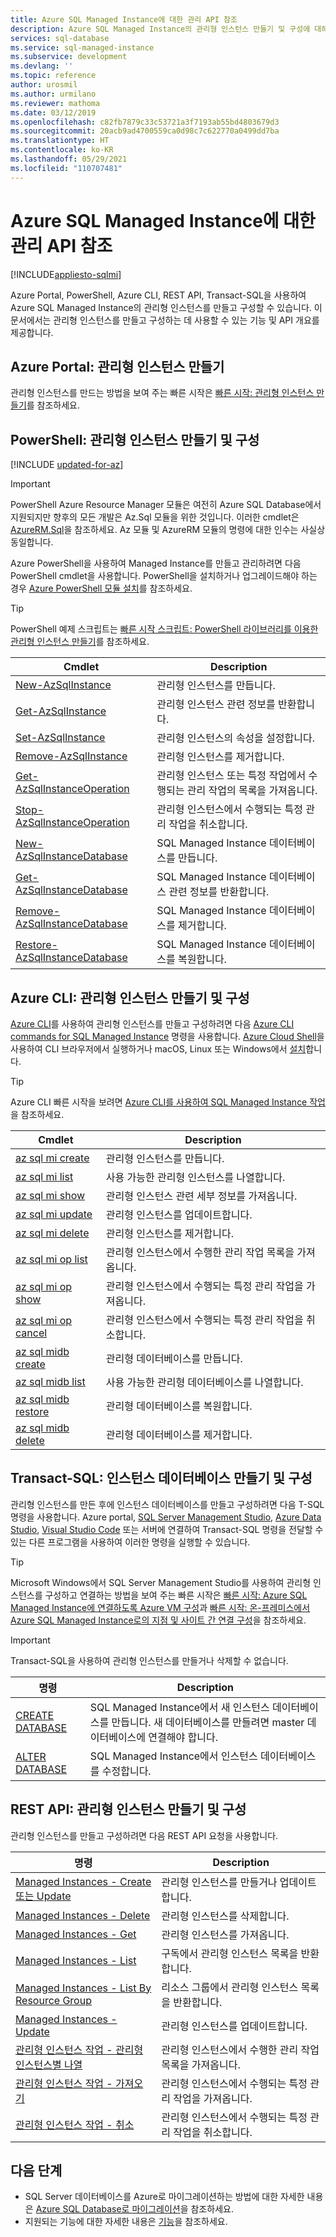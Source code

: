 ```yaml
---
title: Azure SQL Managed Instance에 대한 관리 API 참조
description: Azure SQL Managed Instance의 관리형 인스턴스 만들기 및 구성에 대해 알아봅니다.
services: sql-database
ms.service: sql-managed-instance
ms.subservice: development
ms.devlang: ''
ms.topic: reference
author: urosmil
ms.author: urmilano
ms.reviewer: mathoma
ms.date: 03/12/2019
ms.openlocfilehash: c82fb7879c33c53721a3f7193ab55bd4803679d3
ms.sourcegitcommit: 20acb9ad4700559ca0d98c7c622770a0499dd7ba
ms.translationtype: HT
ms.contentlocale: ko-KR
ms.lasthandoff: 05/29/2021
ms.locfileid: "110707481"
---
```

# <a name="managed-api-reference-for-azure-sql-managed-instance"></a>Azure SQL Managed Instance에 대한 관리 API 참조
[!INCLUDE[appliesto-sqlmi](../includes/appliesto-sqlmi.md)]

Azure Portal, PowerShell, Azure CLI, REST API, Transact-SQL을 사용하여 Azure SQL Managed Instance의 관리형 인스턴스를 만들고 구성할 수 있습니다. 이 문서에서는 관리형 인스턴스를 만들고 구성하는 데 사용할 수 있는 기능 및 API 개요를 제공합니다.

## <a name="azure-portal-create-a-managed-instance"></a>Azure Portal: 관리형 인스턴스 만들기

관리형 인스턴스를 만드는 방법을 보여 주는 빠른 시작은 [빠른 시작: 관리형 인스턴스 만들기](instance-create-quickstart.md)를 참조하세요.

## <a name="powershell-create-and-configure-managed-instances"></a>PowerShell: 관리형 인스턴스 만들기 및 구성

[!INCLUDE [updated-for-az](../../../includes/updated-for-az.md)]
> [!IMPORTANT]
> PowerShell Azure Resource Manager 모듈은 여전히 Azure SQL Database에서 지원되지만 향후의 모든 개발은 Az.Sql 모듈을 위한 것입니다. 이러한 cmdlet은 [AzureRM.Sql](/powershell/module/AzureRM.Sql/)을 참조하세요. Az 모듈 및 AzureRM 모듈의 명령에 대한 인수는 사실상 동일합니다.

Azure PowerShell을 사용하여 Managed Instance를 만들고 관리하려면 다음 PowerShell cmdlet을 사용합니다. PowerShell을 설치하거나 업그레이드해야 하는 경우 [Azure PowerShell 모듈 설치](/powershell/azure/install-az-ps)를 참조하세요.

> [!TIP]
> PowerShell 예제 스크립트는 [빠른 시작 스크립트: PowerShell 라이브러리를 이용한 관리형 인스턴스 만들기](/archive/blogs/sqlserverstorageengine/quick-start-script-create-azure-sql-managed-instance-using-powershell)를 참조하세요.

| Cmdlet | Description |
| --- | --- |
|[New-AzSqlInstance](/powershell/module/az.sql/new-azsqlinstance)|관리형 인스턴스를 만듭니다. |
|[Get-AzSqlInstance](/powershell/module/az.sql/get-azsqlinstance)|관리형 인스턴스 관련 정보를 반환합니다.|
|[Set-AzSqlInstance](/powershell/module/az.sql/set-azsqlinstance)|관리형 인스턴스의 속성을 설정합니다.|
|[Remove-AzSqlInstance](/powershell/module/az.sql/remove-azsqlinstance)|관리형 인스턴스를 제거합니다.|
|[Get-AzSqlInstanceOperation](/powershell/module/az.sql/get-azsqlinstanceoperation)|관리형 인스턴스 또는 특정 작업에서 수행되는 관리 작업의 목록을 가져옵니다.|
|[Stop-AzSqlInstanceOperation](/powershell/module/az.sql/stop-azsqlinstanceoperation)|관리형 인스턴스에서 수행되는 특정 관리 작업을 취소합니다.|
|[New-AzSqlInstanceDatabase](/powershell/module/az.sql/new-azsqlinstancedatabase)|SQL Managed Instance 데이터베이스를 만듭니다.|
|[Get-AzSqlInstanceDatabase](/powershell/module/az.sql/get-azsqlinstancedatabase)|SQL Managed Instance 데이터베이스 관련 정보를 반환합니다.|
|[Remove-AzSqlInstanceDatabase](/powershell/module/az.sql/remove-azsqlinstancedatabase)|SQL Managed Instance 데이터베이스를 제거합니다.|
|[Restore-AzSqlInstanceDatabase](/powershell/module/az.sql/restore-azsqlinstancedatabase)|SQL Managed Instance 데이터베이스를 복원합니다.|

## <a name="azure-cli-create-and-configure-managed-instances"></a>Azure CLI: 관리형 인스턴스 만들기 및 구성

[Azure CLI](/cli/azure)를 사용하여 관리형 인스턴스를 만들고 구성하려면 다음 [Azure CLI commands for SQL Managed Instance](/cli/azure/sql/mi) 명령을 사용합니다. [Azure Cloud Shell](../../cloud-shell/overview.md)을 사용하여 CLI 브라우저에서 실행하거나 macOS, Linux 또는 Windows에서 [설치](/cli/azure/install-azure-cli)합니다.

> [!TIP]
> Azure CLI 빠른 시작을 보려면 [Azure CLI를 사용하여 SQL Managed Instance 작업](https://medium.com/azure-sqldb-managed-instance/working-with-sql-managed-instance-using-azure-cli-611795fe0b44)을 참조하세요.

| Cmdlet | Description |
| --- | --- |
|[az sql mi create](/cli/azure/sql/mi#az_sql_mi_create) |관리형 인스턴스를 만듭니다.|
|[az sql mi list](/cli/azure/sql/mi#az_sql_mi_list)|사용 가능한 관리형 인스턴스를 나열합니다.|
|[az sql mi show](/cli/azure/sql/mi#az_sql_mi_show)|관리형 인스턴스 관련 세부 정보를 가져옵니다.|
|[az sql mi update](/cli/azure/sql/mi#az_sql_mi_update)|관리형 인스턴스를 업데이트합니다.|
|[az sql mi delete](/cli/azure/sql/mi#az_sql_mi_delete)|관리형 인스턴스를 제거합니다.|
|[az sql mi op list](/cli/azure/sql/mi/op#az_sql_mi_op_list)|관리형 인스턴스에서 수행한 관리 작업 목록을 가져옵니다.|
|[az sql mi op show](/cli/azure/sql/mi/op#az_sql_mi_op_show)|관리형 인스턴스에서 수행되는 특정 관리 작업을 가져옵니다.|
|[az sql mi op cancel](/cli/azure/sql/mi/op#az_sql_mi_op_cancel)|관리형 인스턴스에서 수행되는 특정 관리 작업을 취소합니다.|
|[az sql midb create](/cli/azure/sql/midb#az_sql_midb_create) |관리형 데이터베이스를 만듭니다.|
|[az sql midb list](/cli/azure/sql/midb#az_sql_midb_list)|사용 가능한 관리형 데이터베이스를 나열합니다.|
|[az sql midb restore](/cli/azure/sql/midb#az_sql_midb_restore)|관리형 데이터베이스를 복원합니다.|
|[az sql midb delete](/cli/azure/sql/midb#az_sql_midb_delete)|관리형 데이터베이스를 제거합니다.|

## <a name="transact-sql-create-and-configure-instance-databases"></a>Transact-SQL: 인스턴스 데이터베이스 만들기 및 구성

관리형 인스턴스를 만든 후에 인스턴스 데이터베이스를 만들고 구성하려면 다음 T-SQL 명령을 사용합니다. Azure portal, [SQL Server Management Studio](/sql/ssms/use-sql-server-management-studio), [Azure Data Studio](/sql/azure-data-studio/what-is), [Visual Studio Code](https://code.visualstudio.com/docs) 또는 서버에 연결하여 Transact-SQL 명령을 전달할 수 있는 다른 프로그램을 사용하여 이러한 명령을 실행할 수 있습니다.

> [!TIP]
> Microsoft Windows에서 SQL Server Management Studio를 사용하여 관리형 인스턴스를 구성하고 연결하는 방법을 보여 주는 빠른 시작은 [빠른 시작: Azure SQL Managed Instance에 연결하도록 Azure VM 구성](connect-vm-instance-configure.md)과 [빠른 시작: 온-프레미스에서 Azure SQL Managed Instance로의 지점 및 사이트 간 연결 구성](point-to-site-p2s-configure.md)을 참조하세요.

> [!IMPORTANT]
> Transact-SQL을 사용하여 관리형 인스턴스를 만들거나 삭제할 수 없습니다.

| 명령 | Description |
| --- | --- |
|[CREATE DATABASE](/sql/t-sql/statements/create-database-transact-sql?preserve-view=true&view=azuresqldb-mi-current)|SQL Managed Instance에서 새 인스턴스 데이터베이스를 만듭니다. 새 데이터베이스를 만들려면 master 데이터베이스에 연결해야 합니다.|
| [ALTER DATABASE](/sql/t-sql/statements/alter-database-transact-sql?preserve-view=true&view=azuresqldb-mi-current) |SQL Managed Instance에서 인스턴스 데이터베이스를 수정합니다.|

## <a name="rest-api-create-and-configure-managed-instances"></a>REST API: 관리형 인스턴스 만들기 및 구성

관리형 인스턴스를 만들고 구성하려면 다음 REST API 요청을 사용합니다.

| 명령 | Description |
| --- | --- |
|[Managed Instances - Create 또는 Update](/rest/api/sql/managedinstances/createorupdate)|관리형 인스턴스를 만들거나 업데이트합니다.|
|[Managed Instances - Delete](/rest/api/sql/managedinstances/delete)|관리형 인스턴스를 삭제합니다.|
|[Managed Instances - Get](/rest/api/sql/managedinstances/get)|관리형 인스턴스를 가져옵니다.|
|[Managed Instances - List](/rest/api/sql/managedinstances/list)|구독에서 관리형 인스턴스 목록을 반환합니다.|
|[Managed Instances - List By Resource Group](/rest/api/sql/managedinstances/listbyresourcegroup)|리소스 그룹에서 관리형 인스턴스 목록을 반환합니다.|
|[Managed Instances - Update](/rest/api/sql/managedinstances/update)|관리형 인스턴스를 업데이트합니다.|
|[관리형 인스턴스 작업 - 관리형 인스턴스별 나열](/rest/api/sql/managedinstanceoperations/listbymanagedinstance)|관리형 인스턴스에서 수행한 관리 작업 목록을 가져옵니다.|
|[관리형 인스턴스 작업 - 가져오기](/rest/api/sql/managedinstanceoperations/get)|관리형 인스턴스에서 수행되는 특정 관리 작업을 가져옵니다.|
|[관리형 인스턴스 작업 - 취소](/rest/api/sql/managedinstanceoperations/cancel)|관리형 인스턴스에서 수행되는 특정 관리 작업을 취소합니다.|

## <a name="next-steps"></a>다음 단계

- SQL Server 데이터베이스를 Azure로 마이그레이션하는 방법에 대한 자세한 내용은 [Azure SQL Database로 마이그레이션](../database/migrate-to-database-from-sql-server.md)을 참조하세요.
- 지원되는 기능에 대한 자세한 내용은 [기능](../database/features-comparison.md)을 참조하세요.